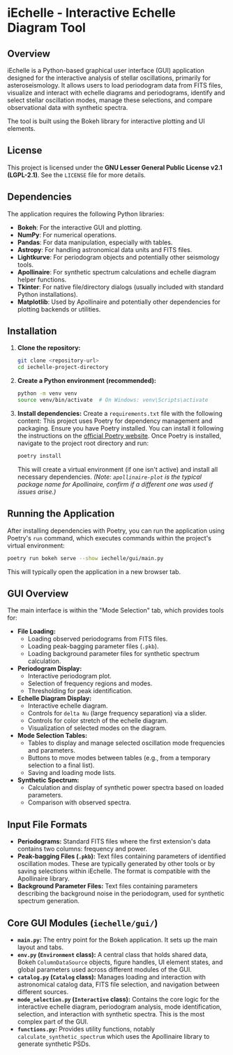 # iEchelle - Interactive Echelle Diagram Tool

## Overview

iEchelle is a Python-based graphical user interface (GUI) application designed for the interactive analysis of stellar oscillations, primarily for asteroseismology. It allows users to load periodogram data from FITS files, visualize and interact with echelle diagrams and periodograms, identify and select stellar oscillation modes, manage these selections, and compare observational data with synthetic spectra.

The tool is built using the Bokeh library for interactive plotting and UI elements.

## License

This project is licensed under the **GNU Lesser General Public License v2.1 (LGPL-2.1)**. See the `LICENSE` file for more details.

## Dependencies

The application requires the following Python libraries:

*   **Bokeh**: For the interactive GUI and plotting.
*   **NumPy**: For numerical operations.
*   **Pandas**: For data manipulation, especially with tables.
*   **Astropy**: For handling astronomical data units and FITS files.
*   **Lightkurve**: For periodogram objects and potentially other seismology tools.
*   **Apollinaire**: For synthetic spectrum calculations and echelle diagram helper functions.
*   **Tkinter**: For native file/directory dialogs (usually included with standard Python installations).
*   **Matplotlib**: Used by Apollinaire and potentially other dependencies for plotting backends or utilities.

## Installation

1.  **Clone the repository:**
    ```bash
    git clone <repository-url>
    cd iechelle-project-directory
    ```
2.  **Create a Python environment (recommended):**
    ```bash
    python -m venv venv
    source venv/bin/activate  # On Windows: venv\Scripts\activate
    ```
3.  **Install dependencies:**
    Create a `requirements.txt` file with the following content:
    This project uses Poetry for dependency management and packaging. Ensure you have Poetry installed. You can install it following the instructions on the [official Poetry website](https://python-poetry.org/docs/#installation).
    Once Poetry is installed, navigate to the project root directory and run:
    ```bash
    poetry install
    ```
    This will create a virtual environment (if one isn't active) and install all necessary dependencies.
    *(Note: `apollinaire-plot` is the typical package name for Apollinaire, confirm if a different one was used if issues arise.)*

## Running the Application

After installing dependencies with Poetry, you can run the application using Poetry's `run` command, which executes commands within the project's virtual environment:

```bash
poetry run bokeh serve --show iechelle/gui/main.py
```

This will typically open the application in a new browser tab.

## GUI Overview

The main interface is within the "Mode Selection" tab, which provides tools for:

*   **File Loading:**
    *   Loading observed periodograms from FITS files.
    *   Loading peak-bagging parameter files (`.pkb`).
    *   Loading background parameter files for synthetic spectrum calculation.
*   **Periodogram Display:**
    *   Interactive periodogram plot.
    *   Selection of frequency regions and modes.
    *   Thresholding for peak identification.
*   **Echelle Diagram Display:**
    *   Interactive echelle diagram.
    *   Controls for `delta Nu` (large frequency separation) via a slider.
    *   Controls for color stretch of the echelle diagram.
    *   Visualization of selected modes on the diagram.
*   **Mode Selection Tables:**
    *   Tables to display and manage selected oscillation mode frequencies and parameters.
    *   Buttons to move modes between tables (e.g., from a temporary selection to a final list).
    *   Saving and loading mode lists.
*   **Synthetic Spectrum:**
    *   Calculation and display of synthetic power spectra based on loaded parameters.
    *   Comparison with observed spectra.

## Input File Formats

*   **Periodograms:** Standard FITS files where the first extension's data contains two columns: frequency and power.
*   **Peak-bagging Files (`.pkb`):** Text files containing parameters of identified oscillation modes. These are typically generated by other tools or by saving selections within iEchelle. The format is compatible with the Apollinaire library.
*   **Background Parameter Files:** Text files containing parameters describing the background noise in the periodogram, used for synthetic spectrum generation.

## Core GUI Modules (`iechelle/gui/`)

*   **`main.py`:** The entry point for the Bokeh application. It sets up the main layout and tabs.
*   **`env.py` (`Environment` class):** A central class that holds shared data, Bokeh `ColumnDataSource` objects, figure handles, UI element states, and global parameters used across different modules of the GUI.
*   **`catalog.py` (`Catalog` class):** Manages loading and interaction with astronomical catalog data, FITS file selection, and navigation between different sources.
*   **`mode_selection.py` (`Interactive` class):** Contains the core logic for the interactive echelle diagram, periodogram analysis, mode identification, selection, and interaction with synthetic spectra. This is the most complex part of the GUI.
*   **`functions.py`:** Provides utility functions, notably `calculate_synthetic_spectrum` which uses the Apollinaire library to generate synthetic PSDs.
